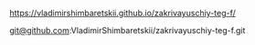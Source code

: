 https://vladimirshimbaretskii.github.io/zakrivayuschiy-teg-f/

git@github.com:VladimirShimbaretskii/zakrivayuschiy-teg-f.git